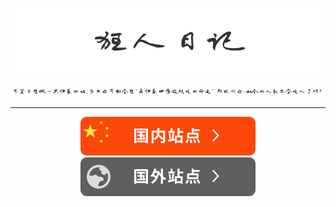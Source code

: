 ![狂人日记](./assets/title.png)

![狂人日记](./assets/sub-title.png)

------

<p align="center">
    <a href="https://wangjunliang.com/DOM-Standard/"><img src='./assets/domestic-site-btn.svg'></a>
    <a href="https://junliangwangx.github.io/DOM-Standard/"><img src='./assets/foreign-sites-btn.svg'></a>
</p>